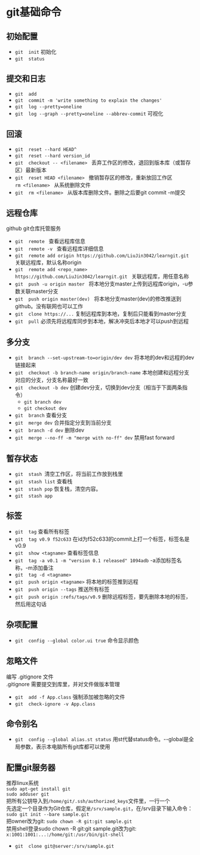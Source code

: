 # git基础命令  
  
## 初始配置  
  * `git  init` 初始化  
  * `git  status`  
  
## 提交和日志  
  * `git  add`  
  * `git  commit -m 'write something to explain the changes'`  
  * `git  log --pretty=oneline `  
  * `git  log --graph --pretty=oneline --abbrev-commit` 可视化  
  
## 回滚  
  * `git  reset --hard HEAD^ `  
  * `git  reset --hard version_id `  
  * `git  checkout -- <filename> ` 丢弃工作区的修改，退回到版本库（或暂存区）最新版本  
  * `git  reset HEAD <filename> ` 撤销暂存区的修改，重新放回工作区  
`rm <filename> ` 从系统删除文件  
  * `git  rm <filename> ` 从版本库删除文件。删除之后要git commit -m提交  
  
## 远程仓库  
github git仓库托管服务  
  * `git  remote ` 查看远程库信息  
  * `git  remote -v ` 查看远程库详细信息  
  * `git  remote add origin https://github.com/LiuJin3042/learngit.git ` 关联远程库，默认名称origin  
  * `git  remote add <repo_name> https://github.com/LiuJin3042/learngit.git ` 关联远程库，用任意名称  
  * `git  push -u origin master ` 将本地分支master上传到远程库origin，-u参数关联master分支  
  * `git  push origin master(dev) ` 将本地分支master(dev)的修改推送到github。没有联网也可以工作  
  * `git  clone https://...` 复制远程库到本地，复制后只能看到master分支  
  * `git  pull` 必须先将远程库同步到本地，解决冲突后本地才可以push到远程  
  
## 多分支  
  * `git  branch --set-upstream-to=origin/dev dev` 将本地的dev和远程的dev链接起来  
  * `git  checkout -b branch-name origin/branch-name` 本地创建和远程分支对应的分支，分支名称最好一致  
  * `git  checkout -b dev` 创建dev分支，切换到dev分支（相当于下面两条指令）  
    * `git branch dev `  
    * `git checkout dev`  
  * `git  branch` 查看分支  
  * `git  merge dev` 合并指定分支到当前分支  
  * `git  branch -d dev` 删除dev  
  * `git  merge --no-ff -m "merge with no-ff" dev` 禁用fast forward  
  
## 暂存状态  
  * `git  stash `清空工作区，将当前工作放到栈里  
  * `git  stash list` 查看栈  
  * `git  stash pop` 恢复栈，清空内容。  
  * `git  stash app`  
  
## 标签  
  * `git  tag` 查看所有标签  
  * `git  tag v0.9 f52c633` 在id为f52c633的commit上打一个标签，标签名是v0.9  
  * `git  show <tagname>` 查看标签信息  
  * `git  tag -a v0.1 -m "version 0.1 released" 1094adb` -a添加标签名称，-m添加备注  
  * `git  tag -d <tagname>`  
  * `git  push origin <tagname>` 将本地的标签推到远程  
  * `git  push origin --tags` 推送所有标签  
  * `git  push origin :refs/tags/v0.9` 删除远程标签，要先删除本地的标签，然后用这句话  
  
## 杂项配置  
  * `git  config --global color.ui true` 命令显示颜色  
  
## 忽略文件  
编写 .gitignore 文件  
.gitignore 需要提交到库里，并对文件做版本管理  
  * `git  add -f App.class` 强制添加被忽略的文件  
  * `git  check-ignore -v App.class`  
  
## 命令别名  
  * `git  config --global alias.st status` 用st代替status命令。--global是全局参数，表示本电脑所有git库都可以使用  
  
## 配置git服务器  
推荐linux系统  
`sudo apt-get install git`  
`sudo adduser git`  
把所有公钥导入到`/home/git/.ssh/authorized_keys`文件里，一行一个  
先选定一个目录作为Git仓库，假定`是/srv/sample.git`，在/srv目录下输入命令：  
`sudo git init --bare sample.git`  
把owner改为git: `sudo chown -R git:git sample.git`  
禁用shell登录sudo chown -R git:git sample.git改为git: `x:1001:1001:...:/home/git:/usr/bin/git-shell`  
  * `git  clone git@server:/srv/sample.git`  
